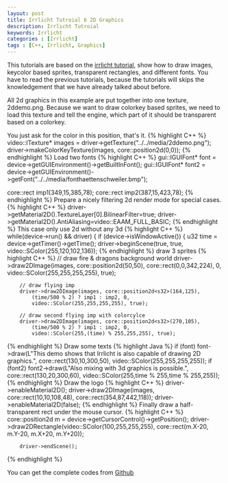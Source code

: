 ```yaml
---
layout: post
title: Irrlicht Tutroial 6 2D Graphics
description: Irrlicht Tutroial
keywords: Irrlicht
categories : [Irrlicht]
tags : [C++, Irrlicht, Graphics]
---
```


This tutorials are based on the [irrlicht tutorial](http://irrlicht.sourceforge.net/docu), show how to draw images, keycolor based sprites, transparent rectangles, and different fonts. You have to read the previous tutorials, because the tutorials will skips the knowledgement that we have already talked about before.

All 2d graphics in this example are put together into one texture, 2ddemo.png. Because we want to draw colorkey based sprites, we need to load this texture and tell the engine, which part of it should be transparent based on a colorkey.

You just ask for the color in this position, that's it.
{% highlight C++ %}
video::ITexture* images = driver->getTexture("../../media/2ddemo.png");
driver->makeColorKeyTexture(images, core::position2d<s32>(0,0));
{% endhighlight %}
Load two fonts 
{% highlight C++ %}
gui::IGUIFont* font = device->getGUIEnvironment()->getBuiltInFont();
gui::IGUIFont* font2 =
  device->getGUIEnvironment()->getFont("../../media/fonthaettenschweiler.bmp");

core::rect<s32> imp1(349,15,385,78);
core::rect<s32> imp2(387,15,423,78);
{% endhighlight %}
Prepare a nicely filtering 2d render mode for special cases.
{% highlight C++ %}
driver->getMaterial2D().TextureLayer[0].BilinearFilter=true;
driver->getMaterial2D().AntiAliasing=video::EAAM_FULL_BASIC;
{% endhighlight %}
This case only use 2d without any 3d
{% highlight C++ %}
while(device->run() && driver)
{
	if (device->isWindowActive())
	{
		u32 time = device->getTimer()->getTime();
		driver->beginScene(true, true, video::SColor(255,120,102,136));
{% endhighlight %}
draw 3 sprites
{% highlight C++ %}
		// draw fire & dragons background world
		driver->draw2DImage(images, core::position2d<s32>(50,50),
			core::rect<s32>(0,0,342,224), 0,
			video::SColor(255,255,255,255), true);

		// draw flying imp
		driver->draw2DImage(images, core::position2d<s32>(164,125),
			(time/500 % 2) ? imp1 : imp2, 0,
			video::SColor(255,255,255,255), true);

		// draw second flying imp with colorcylce
		driver->draw2DImage(images, core::position2d<s32>(270,105),
			(time/500 % 2) ? imp1 : imp2, 0,
			video::SColor(255,(time) % 255,255,255), true);
{% endhighlight %}
Draw some texts
{% highlight Java %}
		if (font)
			font->draw(L"This demo shows that Irrlicht is also capable of drawing 2D graphics.",
				core::rect<s32>(130,10,300,50),
				video::SColor(255,255,255,255));
		if (font2)
			font2->draw(L"Also mixing with 3d graphics is possible.",
				core::rect<s32>(130,20,300,60),
				video::SColor(255,time % 255,time % 255,255));
{% endhighlight %}
Draw the logo
{% highlight C++ %}
		driver->enableMaterial2D();
		driver->draw2DImage(images, core::rect<s32>(10,10,108,48),
			core::rect<s32>(354,87,442,118));
		driver->enableMaterial2D(false);
{% endhighlight %}
Finally draw a half-transparent rect under the mouse cursor.
{% highlight C++ %}
		core::position2d<s32> m = device->getCursorControl()->getPosition();
		driver->draw2DRectangle(video::SColor(100,255,255,255),
			core::rect<s32>(m.X-20, m.Y-20, m.X+20, m.Y+20));

		driver->endScene();
{% endhighlight %}

You can get the complete codes from [Github](https://github.com/Shanshan-IC/DirectX-Irrlicht-Tutorial/tree/master/Irrlicht-examples/06.2DGraphics)